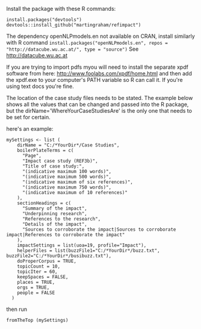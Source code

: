 Install the package with these R commands:
```
install.packages("devtools")
devtools::install_github("martingraham/refimpact")
```


The dependency openNLPmodels.en not available on CRAN, install similarly with R command
`install.packages("openNLPmodels.en", repos = "http://datacube.wu.ac.at/", type = "source")`
See http://datacube.wu.ac.at

If you are trying to import pdfs myou will need to install the separate xpdf software from here:
http://www.foolabs.com/xpdf/home.html
and then add the xpdf.exe to your computer's PATH variable so R can call it. If you're using text docs you're fine.


The location of the case study files needs to be stated. The example below shows all the values that can be changed and passed into the R package, but the dirName='WhereYourCaseStudiesAre' is the only one that needs to be set for certain.

here's an example:
```
mySettings <- list (
    dirName = "C:/*YourDir*/Case Studies",
    boilerPlateTerms = c(
      "Page",
      "Impact case study (REF3b)",
      "Title of case study:",
      "(indicative maximum 100 words)",
      "(indicative maximum 500 words)",
      "(indicative maximum of six references)",
      "(indicative maximum 750 words)",
      "(indicative maximum of 10 references)"
    ),
    sectionHeadings = c(
      "Summary of the impact",
      "Underpinning research",
      "References to the research",
      "Details of the impact",
      "Sources to corroborate the impact|Sources to corroborate impact|References to corroborate the impact" 
    ),
    impactSettings = list(uoa=19, profile="Impact"),
    helperFiles = list(buzzFile1="C:/*YourDir*/buzz.txt", buzzFile2="C:/*YourDir*/busibuzz.txt"),
    doProperCorpus = TRUE,
    topicCount = 10,
    topicIter = 60,
    keepSpaces = FALSE,
    places = TRUE,
    orgs = TRUE,
    people = FALSE
  )
```
then run

`fromTheTop (mySettings)`

